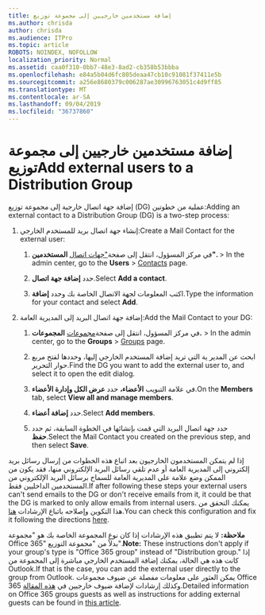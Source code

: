 ```yaml
---
title: إضافة مستخدمين خارجيين إلى مجموعة توزيع
ms.author: chrisda
author: chrisda
ms.audience: ITPro
ms.topic: article
ROBOTS: NOINDEX, NOFOLLOW
localization_priority: Normal
ms.assetid: caa0f310-0bb7-48e3-8ad2-cb358b53bbba
ms.openlocfilehash: e84a5b04d6fc805deaa47cb10c91081f37411e5b
ms.sourcegitcommit: a256e8680379c006287ae30996763051c4d9ff85
ms.translationtype: MT
ms.contentlocale: ar-SA
ms.lasthandoff: 09/04/2019
ms.locfileid: "36737860"
---
```

# <a name="add-external-users-to-a-distribution-group"></a><span data-ttu-id="e5bce-102">إضافة مستخدمين خارجيين إلى مجموعة توزيع</span><span class="sxs-lookup"><span data-stu-id="e5bce-102">Add external users to a Distribution Group</span></span>

<span data-ttu-id="e5bce-103">إضافة جهة اتصال خارجية إلى مجموعة توزيع (DG) عملية من خطوتين:</span><span class="sxs-lookup"><span data-stu-id="e5bce-103">Adding an external contact to a Distribution Group (DG) is a two-step process:</span></span>
  
1. <span data-ttu-id="e5bce-104">إنشاء جهة اتصال بريد للمستخدم الخارجي:</span><span class="sxs-lookup"><span data-stu-id="e5bce-104">Create a Mail Contact for the external user:</span></span>
    
    1. <span data-ttu-id="e5bce-105">في مركز المسؤول، انتقل إلى صفحة["جهات اتصال](https://admin.microsoft.com/adminportal/home#/Contact) **المستخدمين".** > </span><span class="sxs-lookup"><span data-stu-id="e5bce-105">In the admin center, go to the **Users** > [Contacts](https://admin.microsoft.com/adminportal/home#/Contact) page.</span></span> 
    
    2. <span data-ttu-id="e5bce-106">حدد **إضافة جهة اتصال**.</span><span class="sxs-lookup"><span data-stu-id="e5bce-106">Select **Add a contact**.</span></span>
    
    3. <span data-ttu-id="e5bce-107">اكتب المعلومات لجهة الاتصال الخاصة بك وحدد **إضافة**.</span><span class="sxs-lookup"><span data-stu-id="e5bce-107">Type the information for your contact and select **Add**.</span></span>
    
2. <span data-ttu-id="e5bce-108">إضافة جهة اتصال البريد إلى المديرية العامة:</span><span class="sxs-lookup"><span data-stu-id="e5bce-108">Add the Mail Contact to your DG:</span></span>
    
    1. <span data-ttu-id="e5bce-109">في مركز المسؤول، انتقل إلى صفحة[مجموعات](https://admin.microsoft.com/adminportal/home#/groups) **المجموعات.** > </span><span class="sxs-lookup"><span data-stu-id="e5bce-109">In the admin center, go to the **Groups** > [Groups](https://admin.microsoft.com/adminportal/home#/groups) page.</span></span> 
    
    2. <span data-ttu-id="e5bce-110">ابحث عن المدير ية التي تريد إضافة المستخدم الخارجي إليها، وحددها لفتح مربع حوار التحرير.</span><span class="sxs-lookup"><span data-stu-id="e5bce-110">Find the DG you want to add the external user to, and select it to open the edit dialog.</span></span>
    
    3. <span data-ttu-id="e5bce-111">في علامة التبويب **الأعضاء،** حدد **عرض الكل وإدارة الأعضاء**.</span><span class="sxs-lookup"><span data-stu-id="e5bce-111">On the **Members** tab, select **View all and manage members**.</span></span> 
    
    4. <span data-ttu-id="e5bce-112">حدد **إضافة أعضاء**.</span><span class="sxs-lookup"><span data-stu-id="e5bce-112">Select **Add members**.</span></span>
    
    5. <span data-ttu-id="e5bce-113">حدد جهة اتصال البريد التي قمت بإنشائها في الخطوة السابقة، ثم حدد **حفظ**.</span><span class="sxs-lookup"><span data-stu-id="e5bce-113">Select the Mail Contact you created on the previous step, and then select **Save**.</span></span>
    
<span data-ttu-id="e5bce-114">إذا لم يتمكن المستخدمون الخارجيون بعد اتباع هذه الخطوات من إرسال رسائل بريد إلكتروني إلى المديرية العامة أو عدم تلقي رسائل البريد الإلكتروني منها، فقد يكون من الممكن وضع علامة على المديرية العامة للسماح برسائل البريد الإلكتروني من المستخدمين الداخليين فقط.</span><span class="sxs-lookup"><span data-stu-id="e5bce-114">If after following these steps your external users can't send emails to the DG or don't receive emails from it, it could be that the DG is marked to only allow emails from internal users.</span></span> <span data-ttu-id="e5bce-115">يمكنك التحقق من هذا التكوين وإصلاحه باتباع الإرشادات [هنا](https://docs.microsoft.com/exchange/mail-flow-best-practices/non-delivery-reports-in-exchange-online/fix-error-code-5-7-133-in-exchange-online).</span><span class="sxs-lookup"><span data-stu-id="e5bce-115">You can check this configuration and fix it following the directions [here](https://docs.microsoft.com/exchange/mail-flow-best-practices/non-delivery-reports-in-exchange-online/fix-error-code-5-7-133-in-exchange-online).</span></span>
  
 <span data-ttu-id="e5bce-116">**ملاحظة:** لا يتم تطبيق هذه الإرشادات إذا كان نوع المجموعة الخاصة بك هو "مجموعة Office 365" بدلاً من "مجموعة التوزيع".</span><span class="sxs-lookup"><span data-stu-id="e5bce-116">**Note:** These instructions don't apply if your group's type is "Office 365 group" instead of "Distribution group."</span></span> <span data-ttu-id="e5bce-117">إذا كانت هذه هي الحالة، يمكنك إضافة المستخدم الخارجي مباشرة إلى المجموعة من Outlook.</span><span class="sxs-lookup"><span data-stu-id="e5bce-117">If that is the case, you can add the external user directly to the group from Outlook.</span></span> <span data-ttu-id="e5bce-118">يمكن العثور على معلومات مفصلة عن ضيوف مجموعات Office 365 وكذلك إرشادات لإضافة ضيوف خارجيين في [هذه المقالة](https://support.office.com/article/Guest-access-in-Office-365-Groups-bfc7a840-868f-4fd6-a390-f347bf51aff6.aspx).</span><span class="sxs-lookup"><span data-stu-id="e5bce-118">Detailed information on Office 365 groups guests as well as instructions for adding external guests can be found in [this article](https://support.office.com/article/Guest-access-in-Office-365-Groups-bfc7a840-868f-4fd6-a390-f347bf51aff6.aspx).</span></span>
  